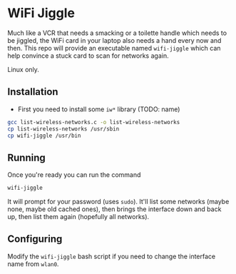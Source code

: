 # WiFi Jiggle

Much like a VCR that needs a smacking or a toilette handle which needs to be jiggled, the WiFi card in your laptop also needs a hand every now and then. This repo will provide an executable named `wifi-jiggle` which can help convince a stuck card to scan for networks again.

Linux only.

## Installation

* First you need to install some `iw*` library (TODO: name)

```sh
gcc list-wireless-networks.c -o list-wireless-networks
cp list-wireless-networks /usr/sbin
cp wifi-jiggle /usr/bin
```

## Running

Once you're ready you can run the command

```sh
wifi-jiggle
```

It will prompt for your password (uses `sudo`). It'll list some networks (maybe none, maybe old cached ones), then brings the interface down and back up, then list them again (hopefully all networks).

## Configuring

Modify the `wifi-jiggle` bash script if you need to change the interface name from `wlan0`.
